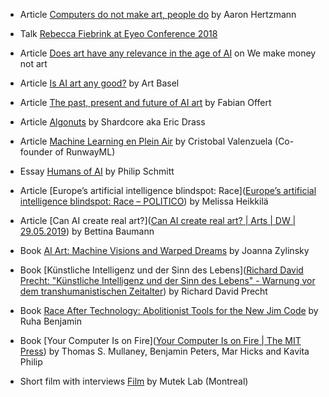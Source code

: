 - Article [Computers do not make art, people do](https://cacm.acm.org/magazines/2020/5/244330-computers-do-not-make-art-people-do/fulltext) by Aaron Hertzmann

- Talk [Rebecca Fiebrink at Eyeo Conference 2018](https://vimeo.com/287094397)

- Article [Does art have any relevance in the age of AI](https://we-make-money-not-art.com/does-art-have-any-relevance-in-the-age-of-ai/) on We make money not art

- Article [Is AI art any good?](https://www.artbasel.com/news/artificial-intelligence-art-artist-boundary) by Art Basel

- Article [The past, present and future of AI art](https://thegradient.pub/the-past-present-and-future-of-ai-art/) by Fabian Offert

- Article [Algonuts](http://www.shardcore.org/shardpress2019/2020/06/17/algonuts/) by Shardcore aka Eric Drass

- Article [Machine Learning en Plein Air](https://medium.com/runwayml/machine-learning-en-plein-air-building-accessible-tools-for-artists-87bfc7f99f6b)
  by Cristobal Valenzuela (Co-founder of RunwayML)

- Essay [Humans of AI](https://humans-of.ai/editorial/) by Philip Schmitt

- Article [Europe’s artificial intelligence blindspot: Race]([Europe’s artificial intelligence blindspot: Race – POLITICO](https://www.politico.eu/article/europe-artificial-intelligence-blindspot-race-algorithmic-harm/?utm_medium=Social&utm_source=Twitter)) by Melissa Heikkilä

- Article [Can AI create real art?]([Can AI create real art? | Arts | DW | 29.05.2019](https://www.dw.com/en/can-ai-create-real-art/a-48958456)) by Bettina Baumann

- Book [AI Art: Machine Visions and Warped Dreams](http://www.openhumanitiespress.org/books/titles/ai-art/) by Joanna Zylinsky

- Book [Künstliche Intelligenz und der Sinn des Lebens]([Richard David Precht: "Künstliche Intelligenz und der Sinn des Lebens" - Warnung vor dem transhumanistischen Zeitalter](https://www.deutschlandfunkkultur.de/richard-david-precht-kuenstliche-intelligenz-und-der-sinn.1322.de.html?dram:article_id=485785)) by Richard David Precht

- Book [Race After Technology: Abolitionist Tools for the New Jim Code](https://www.wiley.com/en-us/Race+After+Technology:+Abolitionist+Tools+for+the+New+Jim+Code-p-9781509526437) by Ruha Benjamin

- Book [Your Computer Is on Fire]([Your Computer Is on Fire | The MIT Press](https://mitpress.mit.edu/books/your-computer-fire)) by Thomas S. Mullaney, Benjamin Peters, Mar Hicks and Kavita Philip

- Short film with interviews [Film](https://www.youtube.com/watch?v=HJQlh8pAO2w) by Mutek Lab (Montreal)
